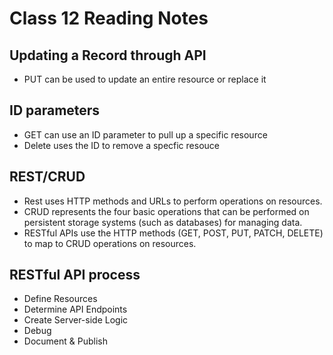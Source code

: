 # Class 12 Reading Notes

## Updating a Record through API

- PUT can be used to update an entire resource or replace it

## ID parameters

- GET can use an ID parameter to pull up a specific resource
- Delete uses the ID to remove a specfic resouce

## REST/CRUD

- Rest uses HTTP methods and URLs to perform operations on resources.
- CRUD represents the four basic operations that can be performed on persistent storage systems (such as databases) for managing data.
- RESTful APIs use the HTTP methods (GET, POST, PUT, PATCH, DELETE) to map to CRUD operations on resources.

## RESTful API process

- Define Resources
- Determine API Endpoints
- Create Server-side Logic
- Debug
- Document & Publish
